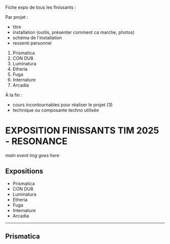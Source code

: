 Fiche expo de tous les finissants :

Par projet :
- titre
- installation (outils, présenter comment ca marche, photos)
- schéma de l'installation
- ressenti personnel


1. Prismatica
2. CON DU8
3. Luminatura
4. Etheria
5. Fuga
6. Internature
7. Arcadia


À la fin : 
- cours incontournables pour réaliser le projet (3)
- technique ou composante techno utilisée 


# EXPOSITION FINISSANTS TIM 2025 - RESONANCE

*main event img goes here*

## Expositions 

- Prismatica
- CON DU8
- Luminatura
- Etheria
- Fuga
- Internature
- Arcadia
---

<div id="prismatica">
  <h2>Prismatica</h2>
</div>


